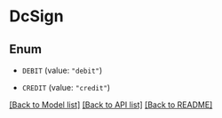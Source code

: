 # DcSign

## Enum


* `DEBIT` (value: `"debit"`)

* `CREDIT` (value: `"credit"`)


[[Back to Model list]](../README.md#documentation-for-models) [[Back to API list]](../README.md#documentation-for-api-endpoints) [[Back to README]](../README.md)


